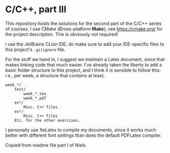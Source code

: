 # C/C++, part III

This repository hosts the solutions for the second part of the C/C++ series of courses. I use CMake (**C**ross-platform **Make**); see https://cmake.org/ for the project description. This is obviously not required!

I use the JetBrains CLion IDE; do make sure to add your IDE-specific files to this project's `.gitignore` file.

For the stuff we hand in, I suggest we maintain a Latex document, since that makes linking code that much easier. I've already taken the liberty to add a basic folder structure to this project, and I think it is sensible to follow this: i.e., per week, a structure that contains at least,

```
week_*/
    text/
        week_*.tex
        week_*.pdf
    ex*/
        Misc. C++ files
    ex*/
        Misc. C++ files
    Etc. for the other exercises.
```

I personally use XeLatex to compile my documents, since it works much better with different font settings than does the default PDFLatex compiler.

Copied from readme file part I of Niels. 
